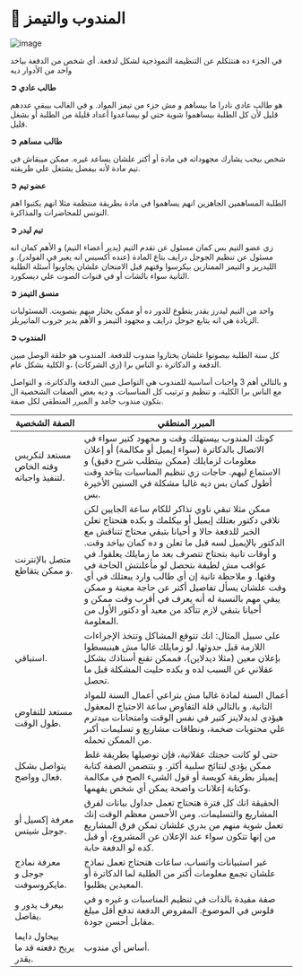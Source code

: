 # 👥 المندوب والتيمز

![image](https://i.gifer.com/4APT.gif)

في الجزء ده هنتتكلم عن التنظيمة النموذجية لشكل لدفعة. أي شخص من الدفعة بياخد واحد من الأدوار ديه

**➲ طالب عادي**

هو طالب عادي نادرا ما بيساهم و مش جزء من تيمز المواد. و في الغالب بيبقي عددهم قليل لأن كل الطلبة بيساهموا شوية حتي لو بيساعدوا أعداد قليلة من الطلبة أو بشغل قليل.

**➲ طالب مساهم**

شخص بيحب يشارك مجهوداته في مادة أو أكتر علشان يساعد غيره. ممكن ميبقاش في تيم مادة لأنه بيفضل يشتغل علي طريقته.

**➲ عضو تيم**

الطلبة المساهمين الجاهزين انهم يساهموا في مادة بطريقة منتظمة مثلا انهم يكتبوا اهم النوتس للمحاضرات والمذاكرة.

**➲ تيم ليدر**

زي عضو التيم بس كمان مسئول عن تقدم التيم (يدير أعضاء التيم) و الأهم كمان انه مسئول عن تنظيم الجوجل درايف بتاع المادة (عنده أكسيس انه يغير في الفولدر). و الليدريز و التيمز الممتازين بيكرسوا وقتهم قبل الامتحان علشان يجاوبوا أسئلة الطلبة التانية سواء بالشات أو في قنوات الصوت علي ديسكورد. 

**➲ منسق التيمز**

واحد من التيم ليدرز يقدر يتطوع للدور ده أو ممكن يختار منهم بتصويت. المسئوليات الزيادة هي انه يتابع جوجل درايف و مجهود التيمز و الأهم يدير جروب الماتيريلز. 

**➲ المندوب**

كل سنة الطلبة بيصوتوا علشان يختاروا مندوب للدفعة. المندوب هو حلقة الوصل مبين الدفعة و الدكاترة ،و الناس برا (زي الشركات) ،و الكلية بشكل عام.

و بالتالي أهم 3 واجبات أساسية للمندوب هي التواصل مبين الدفعة والدكاترة، و التواصل مع الناس برا الكلية، و تنظيم و ترتيب كل المناسبات. و ديه بعض الصفات الشخصية ال بتكون مندوب جامد و المبرر المنطقي لكل صفة.

| الصفة الشخصية | المبرر المنطقي |
|------------------|---------|
| مستعد لتكريس وقته الخاص لتنفيذ واجباته. | كونك المندوب بيستهلك وقت و مجهود كتير سواء في الاتصال بالدكاترة (سواء إيميل أو مكالمة) أو إعلان معلومات لزمايلك (ممكن بيتطلب شرح دقيق) و الاستماع ليهم. حاجات زي تنظيم المناسبات بتاخد وقت أطول كمان بس ديه غالبا مشكلة في السنين الأخيرة بس. |
 متصل بالإنترنت و ممكن يتقاطع. | ممكن مثلا تبقي ناوي تذاكر للكام ساعة الجايين لكن تلاقي دكتور بعتلك إيميل أو بيكلمك و بكده هتحتاج تعلن الخبر للدفعة حالا و أحيانا بتبقي محتاج تتناقش مع الدكتور بالإيميل لسه قبل ما تعلن و ده كمان بياخد وقت. و أوقات تانية بتحتاج تتصرف بعد ما زمايلك يعلقوا. في عواقب مش لطيفة بتحصل لو مأعلنتش الحاجة في وقتها. و ملاحظة تانية إن أي طالب وارد يبعتلك في أي وقت علشان يسأل تفاصيل أكتر عن حاجة معينة و ممكن يبقي مهم بالنسبة له أنه يعرف في أقرب وقت ممكن و أحيانا بتبقي لازم تتأكد من معيد أو دكتور الأول من المعلومة.|
| استباقي. | على سبيل المثال: انك تتوقع المشاكل وتتخذ الإجراءات اللازمة قبل حدوثها. لو زمايلك غالبا مش هينبسطوا بإعلان معين (مثلا ديدلاين)، فممكن تقنع أستاذك بشكل عقلاني عن السبب لده و بكده حليت المشكلة قبل ما تحصل. |
| مستعد للتفاوض طول الوقت. | أعمال السنة لمادة غالبا مش بتراعي أعمال السنة للمواد التانية. و بالتالي قلة التفاوض ساعة الاحتياج المعقول هيؤدي لديدلاينز كتير في نفس الوقت وامتحانات ميدترم علي محتويات ضخمة، ونطاقات مشاريع و تسليمات أكبر من الممكن تحمله. |
| يتواصل بشكل فعال وواضح. | حتى لو كانت حجتك عقلانية، فإن توصيلها بطريقة غلط ممكن يؤدي لنتائج سلبية أكثر. و بتتضمن الصفة كتابة إيميلز بطريقة كويسة أو قول الشيء الصح في مكالمة وكتابة إعلانات واضحة يمكن أي شخص يفهمها. |
| معرفة إكسيل أو جوجل شيتس. | الحقيقة انك كل فترة هتحتاج تعمل جداول بيانات لفرق المشاريع والتسليمات. ومن الأحسن معظم الوقت إنك تعمل شوية منهم من بدري علشان تمكن فرق المشاريع من إنها تتكون سواء عند الإعلان عن المشروع، أو قبل كده لو الدفعة حابة. |
| معرفة نماذج جوجل و مايكروسوفت. |غير استبيانات واتساب، ساعات هتحتاج تعمل نماذج علشان تجمع معلومات أكتر من الطلبة لما الدكاترة أو المعيدين يطلبوا. |
| بيعرف يدور و يفاصل. | صفة مفيدة بالذات في تنظيم المناسبات و غيره و في فلوس في الموضوع. المفروض الدفعة تدفع أقل مبلغ مقابل أحسن جودة. |
| بيحاول دايما يريح دفعته قد ما يقدر. | أساس أي مندوب. |